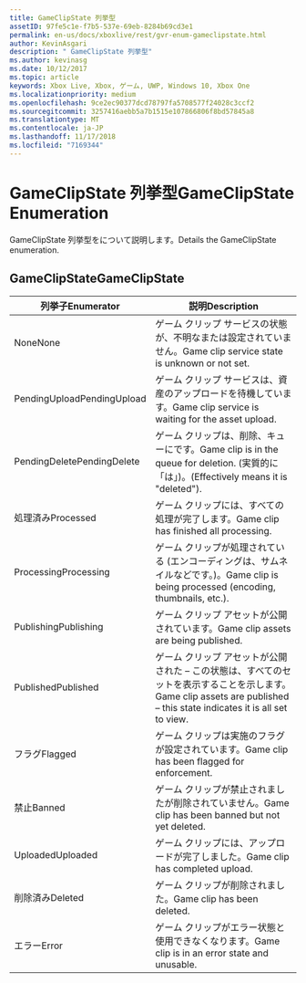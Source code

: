 ```yaml
---
title: GameClipState 列挙型
assetID: 97fe5c1e-f7b5-537e-69eb-8284b69cd3e1
permalink: en-us/docs/xboxlive/rest/gvr-enum-gameclipstate.html
author: KevinAsgari
description: " GameClipState 列挙型"
ms.author: kevinasg
ms.date: 10/12/2017
ms.topic: article
keywords: Xbox Live, Xbox, ゲーム, UWP, Windows 10, Xbox One
ms.localizationpriority: medium
ms.openlocfilehash: 9ce2ec90377dcd78797fa5708577f24028c3ccf2
ms.sourcegitcommit: 3257416aebb5a7b1515e107866806f8bd57845a8
ms.translationtype: MT
ms.contentlocale: ja-JP
ms.lasthandoff: 11/17/2018
ms.locfileid: "7169344"
---
```

# <a name="gameclipstate-enumeration"></a><span data-ttu-id="8afad-104">GameClipState 列挙型</span><span class="sxs-lookup"><span data-stu-id="8afad-104">GameClipState Enumeration</span></span>
<span data-ttu-id="8afad-105">GameClipState 列挙型をについて説明します。</span><span class="sxs-lookup"><span data-stu-id="8afad-105">Details the GameClipState enumeration.</span></span> 
<a id="ID4ET"></a>

 
## <a name="gameclipstate"></a><span data-ttu-id="8afad-106">GameClipState</span><span class="sxs-lookup"><span data-stu-id="8afad-106">GameClipState</span></span>
 
| <b><span data-ttu-id="8afad-107">列挙子</span><span class="sxs-lookup"><span data-stu-id="8afad-107">Enumerator</span></span></b>| <b><span data-ttu-id="8afad-108">説明</span><span class="sxs-lookup"><span data-stu-id="8afad-108">Description</span></span></b>| 
| --- | --- | 
| <span data-ttu-id="8afad-109">None</span><span class="sxs-lookup"><span data-stu-id="8afad-109">None</span></span> | <span data-ttu-id="8afad-110">ゲーム クリップ サービスの状態が、不明なまたは設定されていません。</span><span class="sxs-lookup"><span data-stu-id="8afad-110">Game clip service state is unknown or not set.</span></span>| 
| <span data-ttu-id="8afad-111">PendingUpload</span><span class="sxs-lookup"><span data-stu-id="8afad-111">PendingUpload</span></span> | <span data-ttu-id="8afad-112">ゲーム クリップ サービスは、資産のアップロードを待機しています。</span><span class="sxs-lookup"><span data-stu-id="8afad-112">Game clip service is waiting for the asset upload.</span></span>| 
| <span data-ttu-id="8afad-113">PendingDelete</span><span class="sxs-lookup"><span data-stu-id="8afad-113">PendingDelete</span></span> | <span data-ttu-id="8afad-114">ゲーム クリップは、削除、キューにです。</span><span class="sxs-lookup"><span data-stu-id="8afad-114">Game clip is in the queue for deletion.</span></span> <span data-ttu-id="8afad-115">(実質的に「は」)。</span><span class="sxs-lookup"><span data-stu-id="8afad-115">(Effectively means it is "deleted").</span></span>| 
| <span data-ttu-id="8afad-116">処理済み</span><span class="sxs-lookup"><span data-stu-id="8afad-116">Processed</span></span> | <span data-ttu-id="8afad-117">ゲーム クリップには、すべての処理が完了します。</span><span class="sxs-lookup"><span data-stu-id="8afad-117">Game clip has finished all processing.</span></span>| 
| <span data-ttu-id="8afad-118">Processing</span><span class="sxs-lookup"><span data-stu-id="8afad-118">Processing</span></span>| <span data-ttu-id="8afad-119">ゲーム クリップが処理されている (エンコーディングは、サムネイルなどです。)。</span><span class="sxs-lookup"><span data-stu-id="8afad-119">Game clip is being processed (encoding, thumbnails, etc.).</span></span>| 
| <span data-ttu-id="8afad-120">Publishing</span><span class="sxs-lookup"><span data-stu-id="8afad-120">Publishing</span></span>| <span data-ttu-id="8afad-121">ゲーム クリップ アセットが公開されています。</span><span class="sxs-lookup"><span data-stu-id="8afad-121">Game clip assets are being published.</span></span>| 
| <span data-ttu-id="8afad-122">Published</span><span class="sxs-lookup"><span data-stu-id="8afad-122">Published</span></span>| <span data-ttu-id="8afad-123">ゲーム クリップ アセットが公開された – この状態は、すべてのセットを表示することを示します。</span><span class="sxs-lookup"><span data-stu-id="8afad-123">Game clip assets are published – this state indicates it is all set to view.</span></span>| 
| <span data-ttu-id="8afad-124">フラグ</span><span class="sxs-lookup"><span data-stu-id="8afad-124">Flagged</span></span>| <span data-ttu-id="8afad-125">ゲーム クリップは実施のフラグが設定されています。</span><span class="sxs-lookup"><span data-stu-id="8afad-125">Game clip has been flagged for enforcement.</span></span>| 
| <span data-ttu-id="8afad-126">禁止</span><span class="sxs-lookup"><span data-stu-id="8afad-126">Banned</span></span>| <span data-ttu-id="8afad-127">ゲーム クリップが禁止されましたが削除されていません。</span><span class="sxs-lookup"><span data-stu-id="8afad-127">Game clip has been banned but not yet deleted.</span></span>| 
| <span data-ttu-id="8afad-128">Uploaded</span><span class="sxs-lookup"><span data-stu-id="8afad-128">Uploaded</span></span>| <span data-ttu-id="8afad-129">ゲーム クリップには、アップロードが完了しました。</span><span class="sxs-lookup"><span data-stu-id="8afad-129">Game clip has completed upload.</span></span>| 
| <span data-ttu-id="8afad-130">削除済み</span><span class="sxs-lookup"><span data-stu-id="8afad-130">Deleted</span></span>| <span data-ttu-id="8afad-131">ゲーム クリップが削除されました。</span><span class="sxs-lookup"><span data-stu-id="8afad-131">Game clip has been deleted.</span></span>| 
| <span data-ttu-id="8afad-132">エラー</span><span class="sxs-lookup"><span data-stu-id="8afad-132">Error</span></span>| <span data-ttu-id="8afad-133">ゲーム クリップがエラー状態と使用できなくなります。</span><span class="sxs-lookup"><span data-stu-id="8afad-133">Game clip is in an error state and unusable.</span></span>| 
  